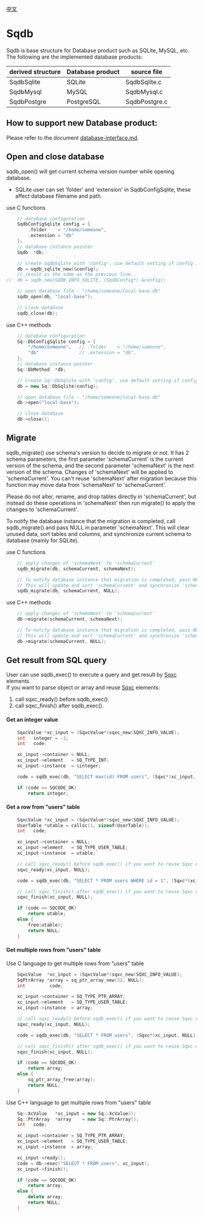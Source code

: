 [中文](Sqdb.cn.md)

# Sqdb

Sqdb is base structure for Database product such as SQLite, MySQL, etc.
The following are the implemented database products:

| derived structure | Database product | source file    |
| ----------------- | ---------------- | -------------- |
| SqdbSqlite        | SQLite           | SqdbSqlite.c   |
| SqdbMysql         | MySQL            | SqdbMysql.c    |
| SqdbPostgre       | PostgreSQL       | SqdbPostgre.c  |

## How to support new Database product:

Please refer to the document [database-interface.md](database-interface.md).

## Open and close database

sqdb_open() will get current schema version number while opening database.  
* SQLite user can set 'folder' and 'extension' in SqdbConfigSqlite, these affect database filename and path.

use C functions

```c
	// database configuration
	SqdbConfigSqlite config = {
		.folder    = "/home/someone",
		.extension = "db"
	};
	// database instance pointer
	Sqdb  *db;

	// create SqdbSqlite with 'config'. use default setting if config is NULL.
	db = sqdb_sqlite_new(&config);
	// result is the same as the previous line.
//	db = sqdb_new(SQDB_INFO_SQLITE, (SqdbConfig*) &config);

	// open database file - "/home/someone/local-base.db"
	sqdb_open(db, "local-base");

	// close database
	sqdb_close(db);
```

use C++ methods

```c++
	// database configuration
	Sq::DbConfigSqlite config = {
		"/home/someone",   // .folder    = "/home/someone",
		"db"               // .extension = "db",
	};
	// database instance pointer
	Sq::DbMethod  *db;

	// create Sq::DbSqlite with 'config'. use default setting if config is NULL.
	db = new Sq::DbSqlite(config);

	// open database file - "/home/someone/local-base.db"
	db->open("local-base");

	// close database
	db->close();
```

## Migrate

sqdb_migrate() use schema's version to decide to migrate or not. It has 2 schema parameters, the first parameter 'schemaCurrent' is the current version of the schema, and the second parameter 'schemaNext' is the next version of the schema. Changes of 'schemaNext' will be applied to 'schemaCurrent'.
You can't reuse 'schemaNext' after migration because this function may move data from 'schemaNext' to 'schemaCurrent'.  
  
Please do not alter, rename, and drop tables directly in 'schemaCurrent', but instead do these operations in 'schemaNext' then run migrate() to apply the changes to 'schemaCurrent'.  
  
To notify the database instance that the migration is completed, call sqdb_migrate() and pass NULL in parameter 'schemaNext'. This will clear unused data, sort tables and columns, and synchronize current schema to database (mainly for SQLite).  
  
use C functions

```c
	// apply changes of 'schemaNext' to 'schemaCurrent'
	sqdb_migrate(db, schemaCurrent, schemaNext);

	// To notify database instance that migration is completed, pass NULL to the last parameter.
	// This will update and sort 'schemaCurrent' and synchronize 'schemaCurrent' to database (mainly for SQLite).
	sqdb_migrate(db, schemaCurrent, NULL);
```

use C++ methods

```c++
	// apply changes of 'schemaNext' to 'schemaCurrent'
	db->migrate(schemaCurrent, schemaNext);

	// To notify database instance that migration is completed, pass NULL to the last parameter.
	// This will update and sort 'schemaCurrent' and synchronize 'schemaCurrent' to database (mainly for SQLite).
	db->migrate(schemaCurrent, NULL);
```

## Get result from SQL query

User can use sqdb_exec() to execute a query and get result by [Sqxc](Sqxc.md) elements.  
If you want to parse object or array and reuse [Sqxc](Sqxc.md) elements:
1. call sqxc_ready() before sqdb_exec().
2. call sqxc_finish() after sqdb_exec().

#### Get an integer value

```c
	SqxcValue *xc_input = (SqxcValue*)sqxc_new(SQXC_INFO_VALUE);
	int   integer = -1;
	int   code;

	xc_input->container = NULL;
	xc_input->element   = SQ_TYPE_INT;
	xc_input->instance  = &integer;

	code = sqdb_exec(db, "SELECT max(id) FROM users", (Sqxc*)xc_input, NULL);

	if (code == SQCODE_OK)
		return integer;
```

#### Get a row from "users" table

```c
	SqxcValue *xc_input = (SqxcValue*)sqxc_new(SQXC_INFO_VALUE);
	UserTable *utable = calloc(1, sizeof(UserTable));
	int   code;

	xc_input->container = NULL;
	xc_input->element   = SQ_TYPE_USER_TABLE;
	xc_input->instance  = utable;

	// call sqxc_ready() before sqdb_exec() if you want to reuse Sqxc elements
	sqxc_ready(xc_input, NULL);

	code = sqdb_exec(db, "SELECT * FROM users WHERE id = 1", (Sqxc*)xc_input, NULL);

	// call sqxc_finish() after sqdb_exec() if you want to reuse Sqxc elements
	sqxc_finish(xc_input, NULL);

	if (code == SQCODE_OK)
		return utable;
	else {
		free(utable);
		return NULL;
	}
```

#### Get multiple rows from "users" table

Use C language to get multiple rows from "users" table

```c
	SqxcValue  *xc_input = (SqxcValue*)sqxc_new(SQXC_INFO_VALUE);
	SqPtrArray *array = sq_ptr_array_new(32, NULL);
	int         code;

	xc_input->container = SQ_TYPE_PTR_ARRAY;
	xc_input->element   = SQ_TYPE_USER_TABLE;
	xc_input->instance  = array;

	// call sqxc_ready() before sqdb_exec() if you want to reuse Sqxc elements
	sqxc_ready(xc_input, NULL);

	code = sqdb_exec(db, "SELECT * FROM users", (Sqxc*)xc_input, NULL);

	// call sqxc_finish() after sqdb_exec() if you want to reuse Sqxc elements
	sqxc_finish(xc_input, NULL);

	if (code == SQCODE_OK)
		return array;
	else {
		sq_ptr_array_free(array);
		return NULL;
	}
```

Use C++ language to get multiple rows from "users" table

```c++
	Sq::XcValue   *xc_input = new Sq::XcValue();
	Sq::PtrArray  *array    = new Sq::PtrArray();
	int   code;

	xc_input->container = SQ_TYPE_PTR_ARRAY;
	xc_input->element   = SQ_TYPE_USER_TABLE;
	xc_input->instance  = array;

	xc_input->ready();
	code = db->exec("SELECT * FROM users", xc_input);
	xc_input->finish();

	if (code == SQCODE_OK)
		return array;
	else {
		delete array;
		return NULL;
	}
```
